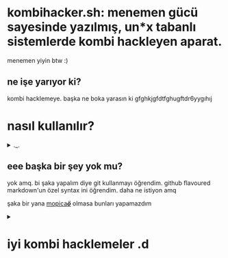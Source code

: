 # kombihacker.sh: menemen gücü sayesinde yazılmış, un\*x tabanlı sistemlerde kombi hackleyen aparat.
menemen yiyin btw :)

## ne işe yarıyor ki?
kombi hacklemeye. başka ne boka yarasın ki gfghkjgfdtfghugftdr6yygıhıj

# nasıl kullanılır?
<details>
  <summary>._.</summary>
  ilk önce scripti çalıştır amınq
</details>

## eee başka bir şey yok mu?
yok amq. bi şaka yapalım diye git kullanmayı öğrendim. github flavoured markdown'un özel syntax ini öğrendim. daha ne istiyon amq

şaka bir yana
[mopica***ö***](https://youtube.com/@blankpartition?si=D795NMjWNOeARooW) olmasa bunları yapamazdım
<details>
  <summary></summary>
  ya tabi yapardım da ne zaman yapacağım belli olmazdı
</details>

# iyi kombi hacklemeler .d
